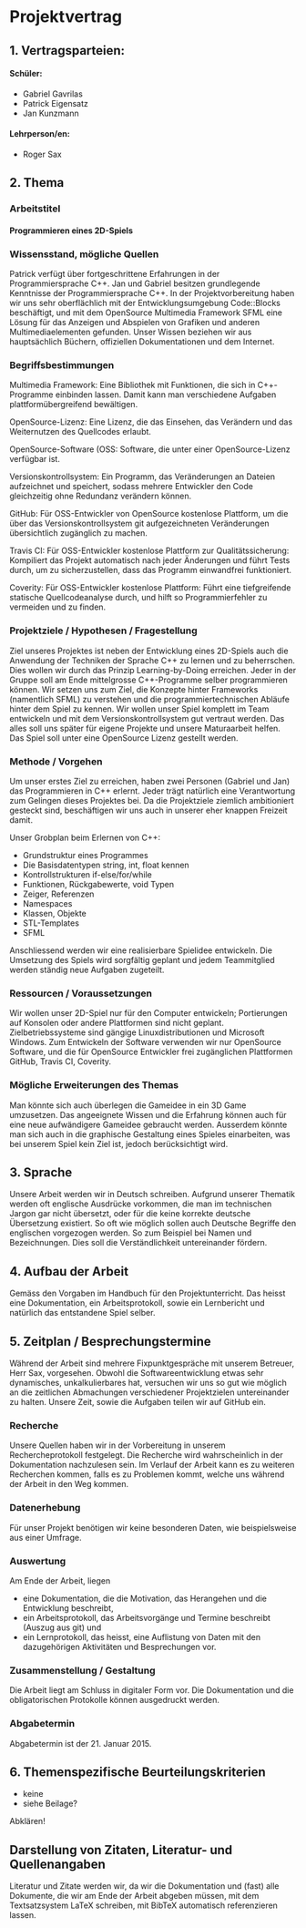 # Projektvertrag

## 1. Vertragsparteien:

#### Schüler:
* Gabriel Gavrilas
* Patrick Eigensatz
* Jan Kunzmann

#### Lehrperson/en:
* Roger Sax

## 2. Thema
### Arbeitstitel

#### Programmieren eines 2D-Spiels


### Wissensstand, mögliche Quellen
Patrick verfügt über fortgeschrittene Erfahrungen in der Programmiersprache C++. Jan und Gabriel besitzen grundlegende
Kenntnisse der Programmiersprache C++. In der Projektvorbereitung haben wir uns sehr oberflächlich mit der Entwicklungsumgebung Code::Blocks beschäftigt, und mit dem OpenSource Multimedia Framework SFML eine Lösung für das Anzeigen und Abspielen von Grafiken und anderen Multimediaelementen gefunden. Unser Wissen beziehen wir aus hauptsächlich Büchern, offiziellen Dokumentationen und dem Internet.

### Begriffsbestimmungen
Multimedia Framework:
	Eine Bibliothek mit Funktionen, die sich in C++-Programme einbinden lassen. Damit kann man verschiedene Aufgaben plattformübergreifend bewältigen.

OpenSource-Lizenz:
	Eine Lizenz, die das Einsehen, das Verändern und das Weiternutzen des Quellcodes erlaubt.

OpenSource-Software (OSS:
	Software, die unter einer OpenSource-Lizenz verfügbar ist.

Versionskontrollsystem:
	Ein Programm, das Veränderungen an Dateien aufzeichnet und speichert, sodass mehrere Entwickler den Code gleichzeitig ohne Redundanz verändern können.

GitHub:
	Für OSS-Entwickler von OpenSource kostenlose Plattform, um die über das Versionskontrollsystem git aufgezeichneten Veränderungen übersichtlich zugänglich zu machen.

Travis CI:
	Für OSS-Entwickler kostenlose Plattform zur Qualitätssicherung: Kompiliert das Projekt automatisch nach jeder Änderungen und führt Tests durch, um zu sicherzustellen, dass das Programm einwandfrei funktioniert.

Coverity:
        Für OSS-Entwickler kostenlose Plattform: Führt eine tiefgreifende statische Quellcodeanalyse durch, und hilft so Programmierfehler zu vermeiden und zu finden.

### Projektziele / Hypothesen / Fragestellung
Ziel unseres Projektes ist neben der Entwicklung eines 2D-Spiels auch die Anwendung der Techniken der Sprache C++ zu lernen und zu beherrschen. Dies wollen wir durch das Prinzip Learning-by-Doing erreichen. Jeder in der Gruppe soll am Ende mittelgrosse C++-Programme selber programmieren können. Wir setzen uns zum Ziel, die Konzepte hinter Frameworks (namentlich SFML) zu verstehen und die programmiertechnischen Abläufe hinter dem Spiel zu kennen. Wir wollen unser Spiel komplett im Team entwickeln und mit dem Versionskontrollsystem gut vertraut werden. Das alles soll uns später für eigene Projekte und unsere Maturaarbeit helfen. Das Spiel soll unter eine OpenSource Lizenz gestellt werden.

### Methode / Vorgehen
Um unser erstes Ziel zu erreichen, haben zwei Personen (Gabriel und Jan) das Programmieren in C++ erlernt.
Jeder trägt natürlich eine Verantwortung zum Gelingen dieses Projektes bei. Da die Projektziele ziemlich ambitioniert gesteckt sind, beschäftigen wir uns auch in unserer eher knappen Freizeit damit.

Unser Grobplan beim Erlernen von C++:

* Grundstruktur eines Programmes
* Die Basisdatentypen string, int, float kennen
* Kontrollstrukturen if-else/for/while
* Funktionen, Rückgabewerte, void Typen
* Zeiger, Referenzen
* Namespaces
* Klassen, Objekte
* STL-Templates
* SFML

Anschliessend werden wir eine realisierbare Spielidee entwickeln. Die Umsetzung des Spiels wird sorgfältig geplant und jedem Teammitglied werden ständig neue Aufgaben zugeteilt.

### Ressourcen / Voraussetzungen
Wir wollen unser 2D-Spiel nur für den Computer entwickeln; Portierungen auf Konsolen oder andere Plattformen sind nicht geplant. Zielbetriebssysteme sind gängige Linuxdistributionen und Microsoft Windows. Zum Entwickeln der Software verwenden wir nur OpenSource Software, und die für OpenSource Entwickler frei zugänglichen Plattformen GitHub, Travis CI, Coverity.

### Mögliche Erweiterungen des Themas
Man könnte sich auch überlegen die Gameidee in ein 3D Game umzusetzen. Das angeeignete Wissen und die Erfahrung können auch für eine neue aufwändigere Gameidee gebraucht werden. Ausserdem könnte man sich auch in die graphische Gestaltung eines Spieles einarbeiten, was bei unserem Spiel kein Ziel ist, jedoch berücksichtigt wird.

## 3. Sprache
Unsere Arbeit werden wir in Deutsch schreiben. Aufgrund unserer Thematik
werden oft englische Ausdrücke vorkommen, die man im technischen Jargon
gar nicht übersetzt, oder für die keine korrekte deutsche Übersetzung existiert.
So oft wie möglich sollen auch Deutsche Begriffe den englischen vorgezogen werden. So zum Beispiel bei Namen und Bezeichnungen. Dies soll die Verständlichkeit untereinander fördern.

## 4. Aufbau der Arbeit
Gemäss den Vorgaben im Handbuch für den Projektunterricht. Das heisst eine Dokumentation, ein Arbeitsprotokoll,
sowie ein Lernbericht und natürlich das entstandene Spiel selber.

## 5. Zeitplan / Besprechungstermine
Während der Arbeit sind mehrere Fixpunktgespräche mit unserem Betreuer, Herr Sax, vorgesehen.
Obwohl die Softwareentwicklung etwas sehr dynamisches, unkalkulierbares hat, versuchen wir uns
so gut wie möglich an die zeitlichen Abmachungen verschiedener Projektzielen untereinander zu halten.
Unsere Zeit, sowie die Aufgaben teilen wir auf GitHub ein.


### Recherche
Unsere Quellen haben wir in der Vorbereitung in unserem Rechercheprotokoll festgelegt.
Die Recherche wird wahrscheinlich in der Dokumentation nachzulesen sein.
Im Verlauf der Arbeit kann es zu weiteren Recherchen kommen,
falls es zu Problemen kommt, welche uns während der Arbeit in den Weg kommen.

### Datenerhebung
Für unser Projekt benötigen wir keine besonderen Daten, wie beispielsweise
aus einer Umfrage.

### Auswertung
Am Ende der Arbeit, liegen
 * eine Dokumentation, die die Motivation, das Herangehen und die Entwicklung beschreibt,
 * ein Arbeitsprotokoll, das Arbeitsvorgänge und Termine beschreibt (Auszug aus git) und
 * ein Lernprotokoll, das heisst, eine Auflistung von Daten mit den dazugehörigen
   Aktivitäten und Besprechungen vor.

### Zusammenstellung / Gestaltung
Die Arbeit liegt am Schluss in digitaler Form vor. Die Dokumentation
und die obligatorischen Protokolle können ausgedruckt werden.

### Abgabetermin
Abgabetermin ist der 21. Januar 2015.

## 6. Themenspezifische Beurteilungskriterien
* keine
* siehe Beilage?

Abklären!

## Darstellung von Zitaten, Literatur- und Quellenangaben
Literatur und Zitate werden wir, da wir die Dokumentation und (fast)
alle Dokumente, die wir am Ende der Arbeit abgeben müssen, mit dem Textsatzsystem LaTeX
schreiben, mit BibTeX automatisch referenzieren lassen.
